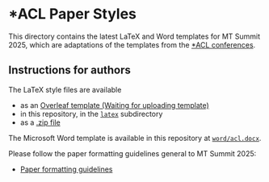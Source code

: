 # *ACL Paper Styles

This directory contains the latest LaTeX and Word templates for MT Summit 2025, which are adaptations of the templates from the [*ACL conferences](https://github.com/acl-org/acl-style-files).

## Instructions for authors

The LaTeX style files are available

- as an [Overleaf template (Waiting for uploading template)]()
- in this repository, in the [`latex`](https://github.com/jonathanmutal/mtsummit25-style-files/tree/master/latex) subdirectory
- as a [.zip file](https://github.com/jonathanmutal/mtsummit25-style-files/archive/refs/heads/master.zip)

The Microsoft Word template is available in this repository at [`word/acl.docx`](https://github.com/jonathanmutal/mtsummit25-style-files/blob/master/word/acl.docx).

Please follow the paper formatting guidelines general to MT Summit 2025:

- [Paper formatting guidelines](https://mtsummit2025.unige.ch/calls.html)

